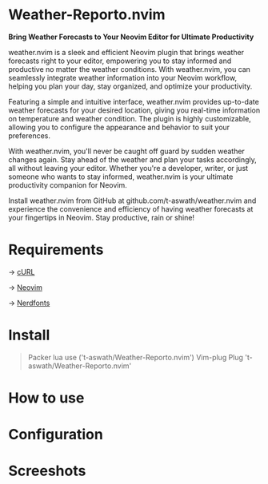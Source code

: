 # Weather-Reporto.nvim

**Bring Weather Forecasts to Your Neovim Editor for Ultimate Productivity**

weather.nvim is a sleek and efficient Neovim plugin that brings weather forecasts right to your editor, empowering you to stay informed and productive no matter the weather conditions. With weather.nvim, you can seamlessly integrate weather information into your Neovim workflow, helping you plan your day, stay organized, and optimize your productivity.

Featuring a simple and intuitive interface, weather.nvim provides up-to-date weather forecasts for your desired location, giving you real-time information on temperature and weather condition. The plugin is highly customizable, allowing you to configure the appearance and behavior to suit your preferences.

With weather.nvim, you'll never be caught off guard by sudden weather changes again. Stay ahead of the weather and plan your tasks accordingly, all without leaving your editor. Whether you're a developer, writer, or just someone who wants to stay informed, weather.nvim is your ultimate productivity companion for Neovim.

Install weather.nvim from GitHub at github.com/t-aswath/weather.nvim and experience the convenience and efficiency of having weather forecasts at your fingertips in Neovim. Stay productive, rain or shine!

# Requirements

-> [cURL](https://help.ubidots.com/en/articles/2165289-learn-how-to-install-run-curl-on-windows-macosx-linux)

-> [Neovim](https://github.com/neovim/neovim/wiki/Installing-Neovim)

-> [Nerdfonts](https://www.nerdfonts.com)

# Install

> Packer
lua
use ('t-aswath/Weather-Reporto.nvim')
> Vim-plug
Plug 't-aswath/Weather-Reporto.nvim'
# How to use


# Configuration


# Screeshots
